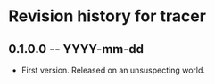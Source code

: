 # Revision history for tracer

## 0.1.0.0 -- YYYY-mm-dd

* First version. Released on an unsuspecting world.
